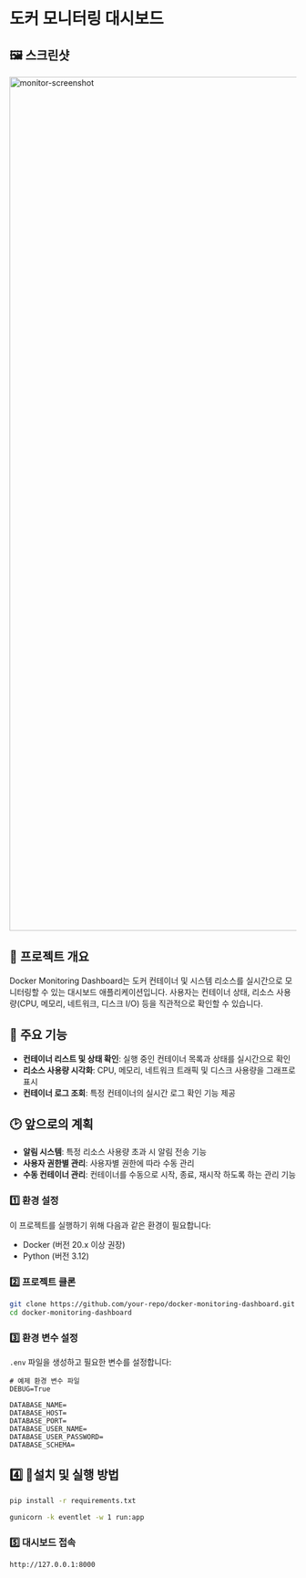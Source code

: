 # 도커 모니터링 대시보드

## 🖼️ 스크린샷
<img width="1498" alt="monitor-screenshot" src="https://github.com/user-attachments/assets/0e8fc1e7-398a-4ba2-bc34-9b0ae72f4067" />

## 📌 프로젝트 개요
Docker Monitoring Dashboard는 도커 컨테이너 및 시스템 리소스를 실시간으로 모니터링할 수 있는 대시보드 애플리케이션입니다. 사용자는 컨테이너 상태, 리소스 사용량(CPU, 메모리, 네트워크, 디스크 I/O) 등을 직관적으로 확인할 수 있습니다.

## 🚀 주요 기능
- **컨테이너 리스트 및 상태 확인**: 실행 중인 컨테이너 목록과 상태를 실시간으로 확인
- **리소스 사용량 시각화**: CPU, 메모리, 네트워크 트래픽 및 디스크 사용량을 그래프로 표시
- **컨테이너 로그 조회**: 특정 컨테이너의 실시간 로그 확인 기능 제공

## 🕑 앞으로의 계획
- **알림 시스템**: 특정 리소스 사용량 초과 시 알림 전송 기능
- **사용자 권한별 관리**: 사용자별 권한에 따라 수동 관리
- **수동 컨테이너 관리**: 컨테이너를 수동으로 시작, 종료, 재시작 하도록 하는 관리 기능


### 1️⃣ 환경 설정
이 프로젝트를 실행하기 위해 다음과 같은 환경이 필요합니다:
- Docker (버전 20.x 이상 권장)
- Python (버전 3.12)

### 2️⃣ 프로젝트 클론
```sh
git clone https://github.com/your-repo/docker-monitoring-dashboard.git
cd docker-monitoring-dashboard
```

### 3️⃣ 환경 변수 설정
`.env` 파일을 생성하고 필요한 변수를 설정합니다:

```
# 예제 환경 변수 파일
DEBUG=True

DATABASE_NAME=
DATABASE_HOST=
DATABASE_PORT=
DATABASE_USER_NAME=
DATABASE_USER_PASSWORD=
DATABASE_SCHEMA=
```

## 4️⃣ 🔧설치 및 실행 방법
```bash
pip install -r requirements.txt
```

```bash
gunicorn -k eventlet -w 1 run:app
```

### 5️⃣ 대시보드 접속
```
http://127.0.0.1:8000
```
